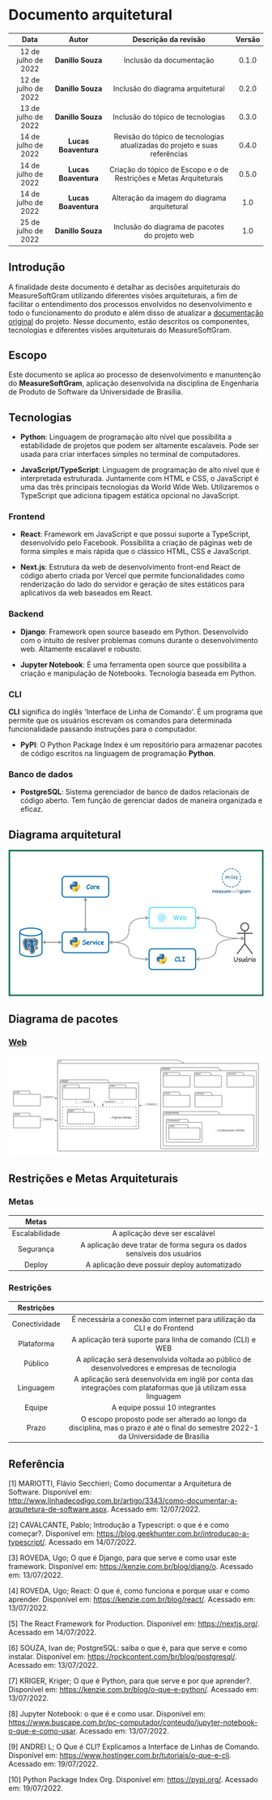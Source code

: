 # Documento arquitetural

|        Data         |        Autor         |                            Descrição da revisão                            | Versão |
| :-----------------: | :------------------: | :------------------------------------------------------------------------: | :----: |
| 12 de julho de 2022 |  **Danillo Souza**   |                          Inclusão da documentação                          | 0.1.0  |
| 12 de julho de 2022 |  **Danillo Souza**   |                     Inclusão do diagrama arquitetural                      | 0.2.0  |
| 13 de julho de 2022 |  **Danillo Souza**   |                     Inclusão do tópico de tecnologias                      | 0.3.0  |
| 14 de julho de 2022 | **Lucas Boaventura** | Revisão do tópico de tecnologias atualizadas do projeto e suas referências | 0.4.0  |
| 14 de julho de 2022 | **Lucas Boaventura** |    Criação do tópico de Escopo e o de Restrições e Metas Arquiteturais     | 0.5.0  |
| 14 de julho de 2022 | **Lucas Boaventura** |                Alteração da imagem do diagrama arquitetural                |  1.0   |
| 25 de julho de 2022 |  **Danillo Souza**   |               Inclusão do diagrama de pacotes do projeto web               |  1.0   |

## Introdução

A finalidade deste documento é detalhar as decisões arquiteturais do MeasureSoftGram utilizando diferentes visões arquiteturais, a fim de facilitar o entendimento dos processos envolvidos no desenvolvimento e todo o funcionamento do produto e além disso de atualizar a [documentação original](https://fga-eps-mds.github.io/2021-2-MeasureSoftGram-Doc/docs/artifact/sad) do projeto.
Nesse documento, estão descritos os componentes, tecnologias e diferentes visões arquiteturais do MeasureSoftGram.

## Escopo

Este documento se aplica ao processo de desenvolvimento e manuntenção do **MeasureSoftGram**, aplicação desenvolvida na disciplina de Engenharia de Produto de Software da Universidade de Brasília.

## Tecnologias

- **Python**: Linguagem de programação alto nível que possibilita a estabilidade de projetos que podem ser altamente escalaveis. Pode ser usada para criar interfaces simples no terminal de computadores.

- **JavaScript/TypeScript**: Linguagem de programação de alto nível que é interpretada estruturada. Juntamente com HTML e CSS, o JavaScript é uma das três principais tecnologias da World Wide Web. Utilizaremos o TypeScript que adiciona tipagem estática opcional no JavaScript.

### Frontend

- **React**: Framework em JavaScript e que possui suporte a TypeScript, desenvolvido pelo Facebook. Possibilita a criação de páginas web de forma simples e mais rápida que o clássico HTML, CSS e JavaScript.

- **Next.js**: Estrutura da web de desenvolvimento front-end React de código aberto criada por Vercel que permite funcionalidades como renderização do lado do servidor e geração de sites estáticos para aplicativos da web baseados em React.

### Backend

- **Django**: Framework open source baseado em Python. Desenvolvido com o intuito de reslver problemas comuns durante o desenvolvimento web. Altamente escalavel e robusto.

- **Jupyter Notebook**: É uma ferramenta open source que possibilita a criação e manipulação de Notebooks. Tecnologia baseada em Python.

### CLI

**CLI** significa do inglês 'Interface de Linha de Comando'. É um programa que permite que os usuários escrevam os comandos para determinada funcionalidade passando instruções para o computador.

- **PyPI**: O Python Package Index é um repositório para armazenar pacotes de código escritos na linguagem de programação **Python**.

### Banco de dados

- **PostgreSQL**: Sistema gerenciador de banco de dados relacionais de código aberto. Tem função de gerenciar dados de maneira organizada e eficaz.

## Diagrama arquitetural

![Diagrama arquitetural](../assets/images/documento_de_arquitetura/arquitetura.png)

## Diagrama de pacotes

### [Web](https://github.com/fga-eps-mds/2022-1-MeasureSoftGram-Front)

![pacotesWeb](../assets/images/documento_de_arquitetura/pacotesWeb.png)
## Restrições e Metas Arquiteturais

### Metas

|     Metas      |                                                                         |
| :------------: | :---------------------------------------------------------------------: |
| Escalabilidade |                     A aplicação deve ser escalável                      |
|   Segurança    | A aplicação deve tratar de forma segura os dados sensíveis dos usuários |
|     Deploy     |              A aplicação deve possuir deploy automatizado               |

### Restrições

|  Restrições   |                                                                                                                                      |
| :-----------: | :----------------------------------------------------------------------------------------------------------------------------------: |
| Conectividade |                               É necessária a conexão com internet para utilização da CLI e do Frontend                               |
|  Plataforma   |                                      A aplicação terá suporte para linha de comando (CLI) e WEB                                      |
|    Público    |                     A aplicação será desenvolvida voltada ao público de desenvolvedores e empresas de tecnologia                     |
|   Linguagem   |           A aplicação será desenvolvida em inglê por conta das integrações com plataformas que já utilizam essa linguagem            |
|    Equipe     |                                                    A equipe possui 10 integrantes                                                    |
|     Prazo     | O escopo proposto pode ser alterado ao longo da disciplina, mas o prazo é até o final do semestre 2022-1 da Universidade de Brasília |

## Referência

[1] MARIOTTI, Flávio Secchieri; Como documentar a Arquitetura de Software. Disponível em: http://www.linhadecodigo.com.br/artigo/3343/como-documentar-a-arquitetura-de-software.aspx. Acessado em: 12/07/2022.

[2] CAVALCANTE, Pablo; Introdução a Typescript: o que é e como começar?. Disponível em: https://blog.geekhunter.com.br/introducao-a-typescript/. Acessado em 14/07/2022.

[3] ROVEDA, Ugo; O que é Django, para que serve e como usar este framework. Disponível em: https://kenzie.com.br/blog/djang/o. Acessado em: 13/07/2022.

[4] ROVEDA, Ugo; React: O que é, como funciona e porque usar e como aprender. Disponível em: https://kenzie.com.br/blog/react/. Acessado em: 13/07/2022.

[5] The React Framework for Production. Disponível em: https://nextjs.org/. Acessado em 14/07/2022.

[6] SOUZA, Ivan de; PostgreSQL: saiba o que é, para que serve e como instalar. Disponível em: https://rockcontent.com/br/blog/postgresql/. Acessado em: 13/07/2022.

[7] KRIGER, Kriger; O que é Python, para que serve e por que aprender?. Disponível em: https://kenzie.com.br/blog/o-que-e-python/. Acessado em: 13/07/2022.

[8] Jupyter Notebook: o que é e como usar. Disponível em: https://www.buscape.com.br/pc-computador/conteudo/jupyter-notebook-o-que-e-como-usar. Acessado em: 13/07/2022.

[9] ANDREI L; O Que é CLI? Explicamos a Interface de Linhas de Comando. Disponível em: https://www.hostinger.com.br/tutoriais/o-que-e-cli. Acessado em: 19/07/2022.

[10] Python Package Index Org. Disponível em: https://pypi.org/. Acessado em: 19/07/2022.
